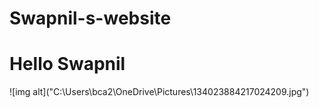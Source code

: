 # Swapnil-s-website
<html>
  <head>
  </head>
  <body>
    <h1> Hello Swapnil</h1>
  </body>
</html>
 ![img alt]("C:\Users\bca2\OneDrive\Pictures\134023884217024209.jpg")
